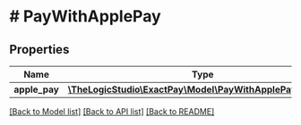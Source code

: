 # # PayWithApplePay

## Properties

Name | Type | Description | Notes
------------ | ------------- | ------------- | -------------
**apple_pay** | [**\TheLogicStudio\ExactPay\Model\PayWithApplePayApplePay**](PayWithApplePayApplePay.md) |  | [optional]

[[Back to Model list]](../../README.md#models) [[Back to API list]](../../README.md#endpoints) [[Back to README]](../../README.md)
